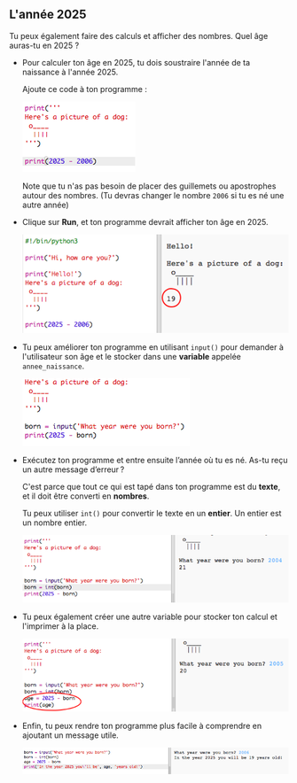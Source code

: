 ## L'année 2025

Tu peux également faire des calculs et afficher des nombres. Quel âge auras-tu en 2025 ?

+ Pour calculer ton âge en 2025, tu dois soustraire l'année de ta naissance à l'année 2025.
    
    Ajoute ce code à ton programme :
    
    ![capture d'écran](images/me-calc.png)
    
    Note que tu n'as pas besoin de placer des guillemets ou apostrophes autour des nombres. (Tu devras changer le nombre `2006` si tu es né une autre année)

+ Clique sur **Run**, et ton programme devrait afficher ton âge en 2025.
    
    ![capture d'écran](images/me-calc-run.png)

+ Tu peux améliorer ton programme en utilisant `input()` pour demander à l'utilisateur son âge et le stocker dans une **variable** appelée `annee_naissance`.
    
    ![capture d'écran](images/me-input.png)

+ Exécutez ton programme et entre ensuite l’année où tu es né. As-tu reçu un autre message d’erreur ?
    
    C'est parce que tout ce qui est tapé dans ton programme est du **texte**, et il doit être converti en **nombres**.
    
    Tu peux utiliser `int()` pour convertir le texte en un **entier**. Un entier est un nombre entier.
    
    ![capture d'écran](images/me-input-test.png)

+ Tu peux également créer une autre variable pour stocker ton calcul et l'imprimer à la place.
    
    ![capture d'écran](images/me-result-variable.png)

+ Enfin, tu peux rendre ton programme plus facile à comprendre en ajoutant un message utile.
    
    ![capture d'écran](images/me-message.png)